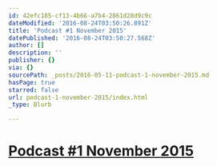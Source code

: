 ```yaml
---
id: 42efc185-cf13-4b66-a7b4-2861d28d9c9c
dateModified: '2016-08-24T03:50:26.891Z'
title: 'Podcast #1 November 2015'
datePublished: '2016-08-24T03:50:27.568Z'
author: []
description: ''
publisher: {}
via: {}
sourcePath: _posts/2016-05-11-podcast-1-november-2015.md
hasPage: true
starred: false
url: podcast-1-november-2015/index.html
_type: Blurb

---
```

# [Podcast \#1 November 2015][0]

[0]: https://soundcloud.com/kerry-keating-951355944/1-november/s-mGKVy